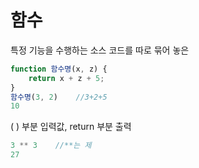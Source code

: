# 함수

특정 기능을 수행하는 소스 코드를 따로 묶어 놓은 

```javascript
function 함수명(x, z) {
    return x + z + 5;
}
함수명(3, 2)    //3+2+5
10

```

\( \) 부분 입력값, return 부분 출력

```javascript
3 ** 3    //**는 제
27
```



